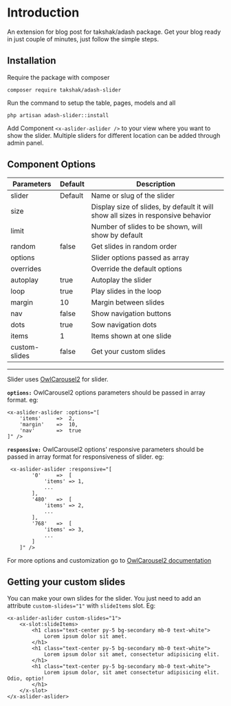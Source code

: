 
#  Introduction
An extension for blog post for takshak/adash package. Get your blog ready in just couple of minutes, just follow the simple steps.

##  Installation
Require the package with composer

    composer require takshak/adash-slider

Run the command to setup the table, pages, models and all

    php artisan adash-slider::install

Add Component `<x-aslider-aslider />` to your view where you want to show the slider.
Multiple sliders for different location can be added through admin panel.

##  Component Options
| Parameters | Default | Description |
|--|--|--|
| slider | Default | Name or slug of the slider |
| size |  | Display size of slides, by default it will show all sizes in responsive behavior |
| limit |  | Number of slides to be shown, will show by default |
| random | false | Get slides in random order |
| options |  | Slider options passed as array |
| overrides |  | Override the default options |
| autoplay | true | Autoplay the slider |
| loop | true | Play slides in the loop |
| margin | 10 | Margin between slides |
| nav | false | Show navigation buttons |
| dots | true | Sow navigation dots |
| items | 1 | Items shown at one slide |
| custom-slides | false | Get your custom slides |

---

Slider uses [OwlCarousel2](https://owlcarousel2.github.io/OwlCarousel2/) for slider.

**`options:`** OwlCarousel2 options parameters should be 	passed in array format. eg:

    <x-aslider-aslider :options="[
	    'items' 	=>	2,
	    'margin' 	=>	10,
	    'nav'		=>	true
    ]" />

**`responsive:`** OwlCarousel2 options' responsive parameters should be	passed in array format for responsiveness of slider. eg:

     <x-aslider-aslider :responsive="[
    	    '0' 	=>	[
	    	    'items' => 1,
	    	    ...
    	    ],
    	    '480' 	=>	[
	    	    'items' => 2,
	    	    ...
    	    ],
    	    '768' 	=>	[
	    	    'items' => 3,
	    	    ...
    	    ]
        ]" />

For more options and customization go to  [OwlCarousel2 documentation](https://owlcarousel2.github.io/OwlCarousel2/docs/started-welcome.html)

##  Getting your custom slides
You can make your own slides for the slider. You just need to add an attribute `custom-slides="1"` with `slideItems` slot. Eg:

    <x-aslider-aslider custom-slides="1">
        <x-slot:slideItems>
            <h1 class="text-center py-5 bg-secondary mb-0 text-white">
                Lorem ipsum dolor sit amet.
            </h1>
            <h1 class="text-center py-5 bg-secondary mb-0 text-white">
                Lorem ipsum dolor sit amet, consectetur adipisicing elit.
            </h1>
            <h1 class="text-center py-5 bg-secondary mb-0 text-white">
                Lorem ipsum dolor, sit amet consectetur adipisicing elit. Odio, optio!
            </h1>
        </x-slot>
    </x-aslider-aslider>
